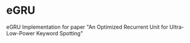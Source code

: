 # eGRU
eGRU Implementation for paper "An Optimized Recurrent Unit for Ultra-Low-Power Keyword Spotting"
